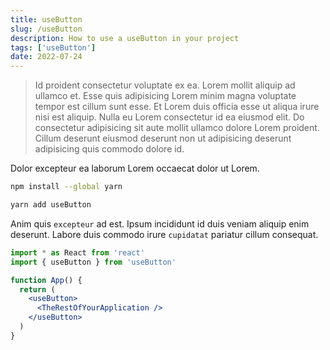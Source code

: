 ```yaml
---
title: useButton
slug: /useButton
description: How to use a useButton in your project
tags: ['useButton']
date: 2022-07-24
---
```


> Id proident consectetur voluptate ex ea. Lorem mollit aliquip ad ullamco et. Esse quis adipisicing Lorem minim magna voluptate tempor est cillum sunt esse. Et Lorem duis officia esse ut aliqua irure nisi est aliquip. Nulla eu Lorem consectetur id ea eiusmod elit. Do consectetur adipisicing sit aute mollit ullamco dolore Lorem proident. Cillum deserunt eiusmod deserunt non ut adipisicing deserunt adipisicing quis commodo dolore id.

Dolor excepteur ea laborum Lorem occaecat dolor ut Lorem.

```bash
npm install --global yarn
```

```bash
yarn add useButton
```

Anim quis `excepteur` ad est. Ipsum incididunt id duis veniam aliquip enim deserunt. Labore duis commodo irure `cupidatat` pariatur cillum consequat.

```jsx live=false
import * as React from 'react'
import { useButton } from 'useButton'

function App() {
  return (
    <useButton>
      <TheRestOfYourApplication />
    </useButton>
  )
}
```